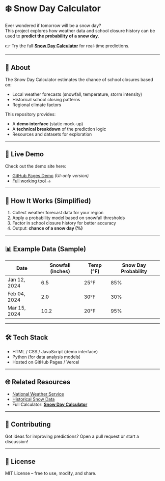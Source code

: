# ❄️ Snow Day Calculator  

Ever wondered if tomorrow will be a snow day?  
This project explores how weather data and school closure history can be used to **predict the probability of a snow day**.  

👉 Try the full **[Snow Day Calculator](https://snowdaycalculator.ca)** for real-time predictions.  

---

## 📖 About  
The Snow Day Calculator estimates the chance of school closures based on:  
- Local weather forecasts (snowfall, temperature, storm intensity)  
- Historical school closing patterns  
- Regional climate factors  

This repository provides:  
- A **demo interface** (static mock-up)  
- A **technical breakdown** of the prediction logic  
- Resources and datasets for exploration  

---

## 🚀 Live Demo  
Check out the demo site here:  
- [GitHub Pages Demo](https://hamid0234.github.io/snow-day-calculator) *(UI-only version)*  
- [Full working tool →](https://snowdaycalculator.ca)  

---

## 🔧 How It Works (Simplified)  
1. Collect weather forecast data for your region  
2. Apply a probability model based on snowfall thresholds  
3. Factor in school closure history for better accuracy  
4. Output: **chance of a snow day (%)**  

---

## 📊 Example Data (Sample)  
| Date       | Snowfall (inches) | Temp (°F) | Snow Day Probability |
|------------|-------------------|-----------|-----------------------|
| Jan 12, 2024 | 6.5               | 25°F      | 85%                   |
| Feb 04, 2024 | 2.0               | 30°F      | 30%                   |
| Mar 15, 2024 | 10.2              | 20°F      | 95%                   |

---

## 🛠️ Tech Stack  
- HTML / CSS / JavaScript (demo interface)  
- Python (for data analysis models)  
- Hosted on GitHub Pages / Vercel  

---

## 🌐 Related Resources  
- [National Weather Service](https://www.weather.gov/)  
- [Historical Snow Data](https://www.ncdc.noaa.gov/)  
- Full Calculator: **[Snow Day Calculator](https://snowdaycalculator.ca)**  

---

## 🤝 Contributing  
Got ideas for improving predictions? Open a pull request or start a discussion!  

---

## 📜 License  
MIT License – free to use, modify, and share.  
